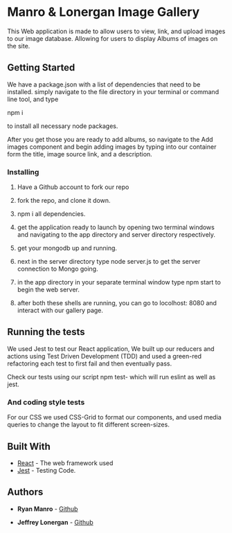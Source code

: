 # Manro & Lonergan Image Gallery

This Web application is made to allow users to view, link, and upload images to our image database. Allowing for users to display Albums of images on the site.

## Getting Started

We have a package.json with a list of dependencies that need to be installed.
simply navigate to the file directory in your terminal or command line tool, and type 

npm i 

to install all necessary node packages.

After you get those you are ready to add albums, so navigate to the Add images component and begin adding images by typing into our container form the title, image source link, and a description. 

### Installing

1. Have a Github account to fork our repo

2. fork the repo, and clone it down.

3. npm i all dependencies.

4. get the application ready to launch by opening two terminal windows and navigating to the app directory and server directory respectively.

5. get your mongodb up and running.

6. next in the server directory type node server.js to get the server connection to Mongo going.

7. in the app directory in your separate terminal window type npm start to begin the web server.

8. after both these shells are running, you can go to locolhost: 8080 and interact with our gallery page.





## Running the tests

We used Jest to test our React application, We built up our reducers and actions using Test Driven Development (TDD) and used a green-red refactoring each test to first fail and then eventually pass.

Check our tests using our script npm test- which will run eslint as well as jest.


### And coding style tests

For our CSS we used CSS-Grid to format our components, and used media queries to change the layout to fit different screen-sizes.


## Built With

* [React](https://reactjs.org/) - The web framework used
* [Jest](https://facebook.github.io/jest/) - Testing Code.

## Authors

* **Ryan Manro** - [Github](https://github.com/rmanro)

* **Jeffrey Lonergan** - [Github](https://github.com/J3ffcon1)




